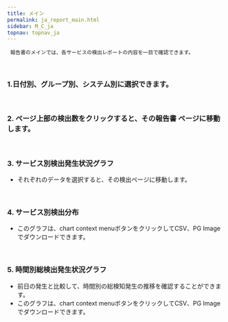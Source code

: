 ```yaml
---
title: メイン
permalink: ja_report_main.html
sidebar: M_C_ja
topnav: topnav_ja
---
```


     報告書のメインでは、各サービスの検出レポートの内容を一目で確認できます。

<br />

### 1.日付別、グループ別、システム別に選択できます。
<!-- [![image](/docs/images/Manual/common/report/main/1.png)](/docs/images/Manual/common/report/main/1.png){: target="_blank"}--> 

<br />

### 2. ページ上部の検出数をクリックすると、その報告書 ページに移動します。
<!-- [![image](/docs/images/Manual/common/report/main/2.png){: width="800" }](/docs/images/Manual/common/report/main/2.png){: target="_blank"}--> 

<br />

### 3. サービス別検出発生状況グラフ

- それぞれのデータを選択すると、その検出ページに移動します。
<!-- [![image](/docs/images/Manual/common/report/main/3.png)](/docs/images/Manual/common/report/main/3.png){: target="_blank"}--> 

<br />

### 4. サービス別検出分布

- このグラフは、chart context menuボタンをクリックしてCSV、PG Imageでダウンロードできます。
<!-- [![image](/docs/images/Manual/common/report/main/4.png)](/docs/images/Manual/common/report/main/4.png){: target="_blank"}--> 

<br />

### 5. 時間別総検出発生状況グラフ

- 前日の発生と比較して、時間別の総検知発生の推移を確認することができます。
- このグラフは、chart context menuボタンをクリックしてCSV、PG Imageでダウンロードできます。
<!-- [![image](/docs/images/Manual/common/report/main/5.png){: width="800" }](/docs/images/Manual/common/report/main/5.png){: target="_blank"}--> 
